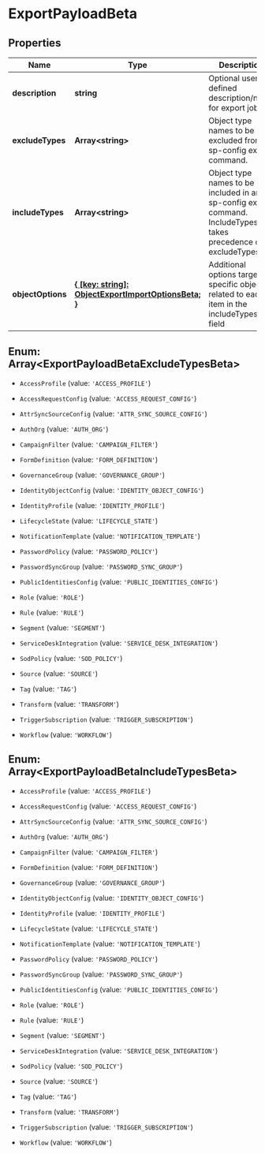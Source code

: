 # ExportPayloadBeta

## Properties

Name | Type | Description | Notes
------------ | ------------- | ------------- | -------------
**description** | **string** | Optional user defined description/name for export job. | [optional] [default to undefined]
**excludeTypes** | **Array&lt;string&gt;** | Object type names to be excluded from an sp-config export command. | [optional] [default to undefined]
**includeTypes** | **Array&lt;string&gt;** | Object type names to be included in an sp-config export command. IncludeTypes takes precedence over excludeTypes. | [optional] [default to undefined]
**objectOptions** | [**{ [key: string]: ObjectExportImportOptionsBeta; }**](ObjectExportImportOptionsBeta.md) | Additional options targeting specific objects related to each item in the includeTypes field | [optional] [default to undefined]



## Enum: Array&lt;ExportPayloadBetaExcludeTypesBeta&gt;


* `AccessProfile` (value: `'ACCESS_PROFILE'`)

* `AccessRequestConfig` (value: `'ACCESS_REQUEST_CONFIG'`)

* `AttrSyncSourceConfig` (value: `'ATTR_SYNC_SOURCE_CONFIG'`)

* `AuthOrg` (value: `'AUTH_ORG'`)

* `CampaignFilter` (value: `'CAMPAIGN_FILTER'`)

* `FormDefinition` (value: `'FORM_DEFINITION'`)

* `GovernanceGroup` (value: `'GOVERNANCE_GROUP'`)

* `IdentityObjectConfig` (value: `'IDENTITY_OBJECT_CONFIG'`)

* `IdentityProfile` (value: `'IDENTITY_PROFILE'`)

* `LifecycleState` (value: `'LIFECYCLE_STATE'`)

* `NotificationTemplate` (value: `'NOTIFICATION_TEMPLATE'`)

* `PasswordPolicy` (value: `'PASSWORD_POLICY'`)

* `PasswordSyncGroup` (value: `'PASSWORD_SYNC_GROUP'`)

* `PublicIdentitiesConfig` (value: `'PUBLIC_IDENTITIES_CONFIG'`)

* `Role` (value: `'ROLE'`)

* `Rule` (value: `'RULE'`)

* `Segment` (value: `'SEGMENT'`)

* `ServiceDeskIntegration` (value: `'SERVICE_DESK_INTEGRATION'`)

* `SodPolicy` (value: `'SOD_POLICY'`)

* `Source` (value: `'SOURCE'`)

* `Tag` (value: `'TAG'`)

* `Transform` (value: `'TRANSFORM'`)

* `TriggerSubscription` (value: `'TRIGGER_SUBSCRIPTION'`)

* `Workflow` (value: `'WORKFLOW'`)





## Enum: Array&lt;ExportPayloadBetaIncludeTypesBeta&gt;


* `AccessProfile` (value: `'ACCESS_PROFILE'`)

* `AccessRequestConfig` (value: `'ACCESS_REQUEST_CONFIG'`)

* `AttrSyncSourceConfig` (value: `'ATTR_SYNC_SOURCE_CONFIG'`)

* `AuthOrg` (value: `'AUTH_ORG'`)

* `CampaignFilter` (value: `'CAMPAIGN_FILTER'`)

* `FormDefinition` (value: `'FORM_DEFINITION'`)

* `GovernanceGroup` (value: `'GOVERNANCE_GROUP'`)

* `IdentityObjectConfig` (value: `'IDENTITY_OBJECT_CONFIG'`)

* `IdentityProfile` (value: `'IDENTITY_PROFILE'`)

* `LifecycleState` (value: `'LIFECYCLE_STATE'`)

* `NotificationTemplate` (value: `'NOTIFICATION_TEMPLATE'`)

* `PasswordPolicy` (value: `'PASSWORD_POLICY'`)

* `PasswordSyncGroup` (value: `'PASSWORD_SYNC_GROUP'`)

* `PublicIdentitiesConfig` (value: `'PUBLIC_IDENTITIES_CONFIG'`)

* `Role` (value: `'ROLE'`)

* `Rule` (value: `'RULE'`)

* `Segment` (value: `'SEGMENT'`)

* `ServiceDeskIntegration` (value: `'SERVICE_DESK_INTEGRATION'`)

* `SodPolicy` (value: `'SOD_POLICY'`)

* `Source` (value: `'SOURCE'`)

* `Tag` (value: `'TAG'`)

* `Transform` (value: `'TRANSFORM'`)

* `TriggerSubscription` (value: `'TRIGGER_SUBSCRIPTION'`)

* `Workflow` (value: `'WORKFLOW'`)



